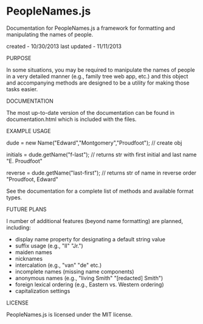 
PeopleNames.js 
==============

Documentation for PeopleNames.js a framework for formatting and manipulating the names of people.

created - 10/30/2013
last updated - 11/11/2013 

PURPOSE

In some situations, you may be required to manipulate the names of people in a very detailed manner (e.g., family tree web app, etc.) and this object and accompanying methods are designed to be a utility for making those tasks easier.  

DOCUMENTATION 

The most up-to-date version of the documentation can be found in documentation.html which is included with the files.

EXAMPLE USAGE

dude = new Name("Edward","Montgomery","Proudfoot"); // create obj

initials = dude.getName("f-last"); // returns str with first initial and last name "E. Proudfoot" 

reverse = dude.getName("last-first"); // returns str of name in reverse order "Proudfoot, Edward"  

See the documentation for a complete list of methods and available format types.

FUTURE PLANS

I number of additional features (beyond name formatting) are planned, including:

- display name property for designating a default string value 
- suffix usage (e.g., "II" "Jr.")
- maiden names 
- nicknames
- intercalation (e.g., "van" "de" etc.)
- incomplete names (missing name components) 
- anonymous names (e.g., "living Smith" "[redacted] Smith")
- foreign lexical ordering (e.g., Eastern vs. Western ordering) 
- capitalization settings

LICENSE

PeopleNames.js is licensed under the MIT license.
